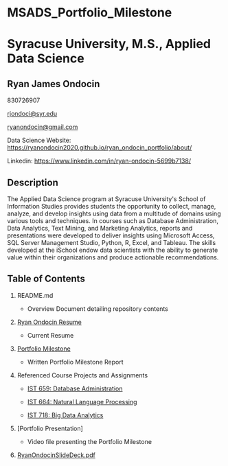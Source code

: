 # MSADS_Portfolio_Milestone
# Syracuse University, M.S., Applied Data Science
## Ryan James Ondocin

830726907

rjondoci@syr.edu

ryanondocin@gmail.com 

Data Science Website: 
https://ryanondocin2020.github.io/ryan_ondocin_portfolio/about/

Linkedin: 
https://www.linkedin.com/in/ryan-ondocin-5699b7138/

## Description

The Applied Data Science program at Syracuse University's School of Information Studies provides students the opportunity to collect, manage, analyze, and develop insights using data from a multitude of domains using various tools and techniques. In courses such as Database Administration, Data Analytics, Text Mining, and Marketing Analytics, reports and presentations were developed to deliver insights using Microsoft Access, SQL Server Management Studio, Python, R, Excel, and Tableau. The skills developed at the iSchool endow data scientists with the ability to generate value within their organizations and produce actionable recommendations.

## Table of Contents

1. README.md 
    - Overview Document detailing repository contents

2. [Ryan Ondocin Resume](https://github.com/Ryanondocin2019/MSADS_Portfolio_Milestone/blob/main/RyanOndocinresume.pdf)
    - Current Resume

3. [Portfolio Milestone](https://github.com/Ryanondocin2019/MSADS_Portfolio_Milestone/blob/main/Ryan%20Ondocin%20MSADS%20Portfolio%20Milestone.pdf) 
    - Written Portfolio Milestone Report

4. Referenced Course Projects and Assignments

    * [IST 659: Database Administration](https://github.com/Ryanondocin2019/MSADS_Portfolio_Milestone/tree/main/IST%20659)
    
    * [IST 664: Natural Language Processing](https://github.com/Ryanondocin2019/MSADS_Portfolio_Milestone/tree/main/IST%20664)
    
    * [IST 718: Big Data Analytics](https://github.com/Ryanondocin2019/MSADS_Portfolio_Milestone/tree/main/IST%20718)
    
  
5. [Portfolio Presentation]
    - Video file presenting the Portfolio Milestone

6. [RyanOndocinSlideDeck.pdf](https://github.com/Ryanondocin2019/MSADS_Portfolio_Milestone/blob/main/Portfolio%20Presentation%20Ondocin%20(1).pdf)
